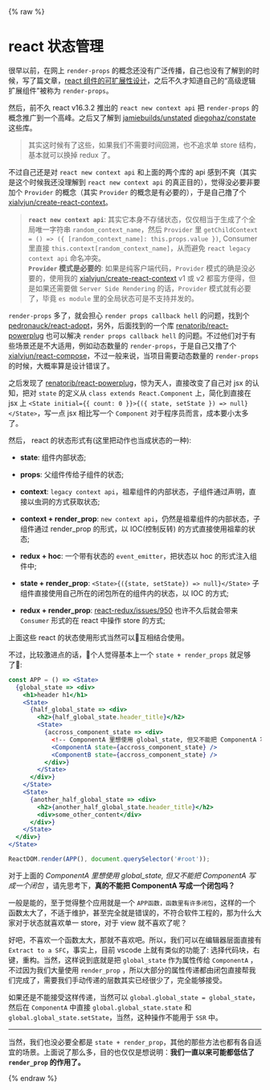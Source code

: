 {% raw %}

# react 状态管理

很早以前，在网上 `render-props` 的概念还没有广泛传播，自己也没有了解到的时候，写了篇文章，[react 组件的可扩展性设计](http://xialvjun.github.io/2017/08/25/extensible-react-components/)，之后不久才知道自己的“高级逻辑扩展组件”被称为 `render-props`。

然后，前不久 react v16.3.2 推出的 `react new context api` 把 `render-props` 的概念推广到一个高峰。之后又了解到 [jamiebuilds/unstated](https://github.com/jamiebuilds/unstated) [diegohaz/constate](https://github.com/diegohaz/constate) 这些库。

> 其实这时候有了这些，如果我们不需要时间回溯，也不追求单 store 结构，基本就可以换掉 redux 了。

不过自己还是对 `react new context api` 和上面的两个库的 api 感到不爽（其实是这个时候我还没理解到 `react new context api` 的真正目的），觉得没必要非要加个 `Provider` 的概念（其实 `Provider` 的概念是有必要的），于是自己撸了个 [xialvjun/create-react-context](https://github.com/xialvjun/create-react-context)。

> **`react new context api`**: 其实它本身不存储状态，仅仅相当于生成了个全局唯一字符串 `random_context_name`，然后 `Provider` 里 `getChildContext = () => ({ [random_context_name]: this.props.value })`, Consumer 里直接 `this.context[random_context_name]`，从而避免 `react legacy context api` 命名冲突。  
> **`Provider` 模式是必要的**: 如果是纯客户端代码，`Provider` 模式的确是没必要的，使用我的 [xialvjun/create-react-context](https://github.com/xialvjun/create-react-context) v1 或 v2 都蛮方便得，但是如果还需要做 `Server Side Rendering` 的话，`Provider` 模式就有必要了，毕竟 `es module` 里的全局状态可是不支持并发的。

`render-props` 多了，就会担心 `render props callback hell` 的问题，找到个 [pedronauck/react-adopt](https://github.com/pedronauck/react-adopt)，另外，后面找到的一个库 [renatorib/react-powerplug](https://github.com/renatorib/react-powerplug) 也可以解决 `render props callback hell` 的问题。不过他们对于有些场景还是不大适用，例如动态数量的 `render-props`，于是自己又撸了个 [xialvjun/react-compose](https://github.com/xialvjun/react-compose)，不过一般来说，当项目需要动态数量的 `render-props` 的时候，大概率算是设计错误了。

之后发现了 [renatorib/react-powerplug](https://github.com/renatorib/react-powerplug)，惊为天人，直接改变了自己对 jsx 的认知，把对 `state` 的定义从 `class extends React.Component` 上，简化到直接在 jsx 上 `<State initial={{ count: 0 }}>{({ state, setState }) => null}</State>`，写一点 jsx 相比写一个 `Component` 对于程序员而言，成本要小太多了。

然后， react 的状态形式有(这里把动作也当成状态的一种):

- **state**: 组件内部状态;
- **props**: 父组件传给子组件的状态;
- **context**: `legacy context api`，祖辈组件的内部状态，子组件通过声明，直接以虫洞的方式获取状态;
- **context + render_prop**: `new context api`，仍然是祖辈组件的内部状态，子组件通过 render_prop 的形式，以 IOC(控制反转) 的方式直接使用祖辈的状态;

- **redux + hoc**: 一个带有状态的 `event_emitter`，把状态以 hoc 的形式注入组件中;
- **state + render_prop**: `<State>{({state, setState}) => null}</State>` 子组件直接使用自己所在的闭包所在的组件内的状态，以 IOC 的方式;
- **redux + render_prop**: [react-redux/issues/950](https://github.com/reduxjs/react-redux/issues/950#issuecomment-402625342) 也许不久后就会带来 `Consumer` 形式的在 react 中操作 store 的方式;

上面这些 react 的状态使用形式当然可以互相结合使用。

不过，比较激进点的话，个人觉得基本上一个 `state + render_props` 就足够了:

```jsx
const APP = () => <State>
  {global_state => <div>
    <h1>header h1</h1>
    <State>
      {half_global_state => <div>
        <h2>{half_global_state.header_title}</h2>
        <State>
          {accross_component_state => <div>
            <!-- ComponentA 里想使用 global_state, 但又不能把 ComponentA 写成一个闭包，怎么办呢？ -->
            <ComponentA state={accross_component_state} />
            <ComponentB state={accross_component_state} />
          </div>}
        </State>
      </div>}
    </State>
    <State>
      {another_half_global_state => <div>
        <h2>{another_half_global_state.header_title}</h2>
        <div>some_other_content</div>
      </div>}
    </State>
  </div>}
</State>

ReactDOM.render(APP(), document.querySelector('#root'));
```

对于上面的 *ComponentA 里想使用 global_state, 但又不能把 ComponentA 写成一个闭包* ，请先思考下，**真的不能把 ComponentA 写成一个闭包吗？** 

一般是能的，至于觉得整个应用就是一个 `APP函数，函数里有许多闭包`，这样的一个函数太大了，不适于维护，甚至完全就是错误的，不符合软件工程的，那为什么大家对于状态就喜欢单一 store，对于 view 就不喜欢了呢？

好吧，不喜欢一个函数太大，那就不喜欢吧。所以，我们可以在编辑器层面直接有 `Extract to a SFC`，事实上，目前 vscode 上就有类似的功能了: 选择代码块，右键，重构。当然，这样说到底就是把 `global_state` 作为属性传给 `ComponentA` ，不过因为我们大量使用 `render_prop` ，所以大部分的属性传递都由闭包直接帮我们完成了，需要我们手动传递的层数其实已经很少了，完全能够接受。

如果还是不能接受这样传递，当然可以 `global.global_state = global_state`，然后在 `ComponentA` 中直接 `global.global_state.state` 和 `global.global_state.setState`，当然，这种操作不能用于 `SSR` 中。

---- 

当然，我们也没必要全都是 `state + render_prop`，其他的那些方法也都有各自适宜的场景。上面说了那么多，目的也仅仅是想说明：**我们一直以来可能都低估了 `render_prop` 的作用了。**

{% endraw %}
